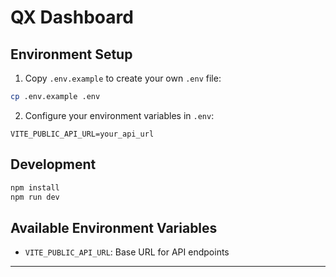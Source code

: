 # QX Dashboard

## Environment Setup

1. Copy `.env.example` to create your own `.env` file:
```bash
cp .env.example .env
```

2. Configure your environment variables in `.env`:
```env
VITE_PUBLIC_API_URL=your_api_url
```

## Development

```bash
npm install
npm run dev
```

## Available Environment Variables

- `VITE_PUBLIC_API_URL`: Base URL for API endpoints
---